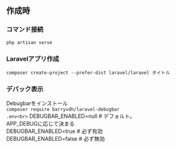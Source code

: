 ## 作成時<br>
### コマンド接続<br>
```php artisan serve```
<br>
### Laravelアプリ作成<br>
```composer create-project --prefer-dist laravel/laravel タイトル```
<br>
### デバック表示<br>
Debugbarをインストール<br>
```composer require barryvdh/laravel-debugbar```
<br>
```.env<br>```
DEBUGBAR_ENABLED=null  # デフォルト。<br>APP_DEBUGに応じて決まる<br>
DEBUGBAR_ENABLED=true  # 必ず有効<br>
DEBUGBAR_ENABLED=false # 必ず無効<br>
